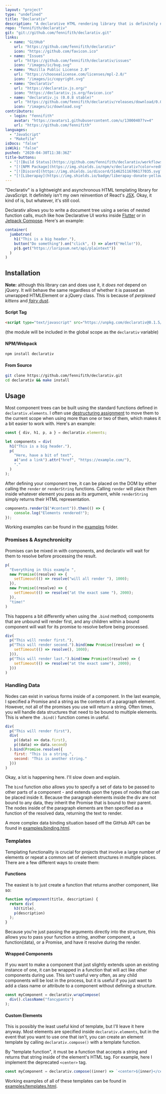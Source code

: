 ```yaml
---
layout: "project"
type: "undefined"
title: "Declarativ"
description: "A declarative HTML rendering library that is definitely not JSX."
repo: "fennifith/declarativ"
git: "git://github.com/fennifith/declarativ.git"
links: 
  - name: "GitHub"
    url: "https://github.com/fennifith/declarativ"
    icon: "https://github.com/favicon.ico"
  - name: "Issues"
    url: "https://github.com/fennifith/declarativ/issues"
    icon: "/images/ic/bug.svg"
  - name: "Mozilla Public License 2.0"
    url: "https://choosealicense.com/licenses/mpl-2.0/"
    icon: "/images/ic/copyright.svg"
  - name: "Declarativ"
    url: "https://declarativ.js.org/"
    icon: "https://declarativ.js.org/favicon.ico"
  - name: "declarativ.js (0.0.8 stable)"
    url: "https://github.com/fennifith/declarativ/releases/download/0.0.8/declarativ.js"
    icon: "/images/ic/download.svg"
contributors: 
  - login: "fennifith"
    avatar: "https://avatars1.githubusercontent.com/u/13000407?v=4"
    url: "https://github.com/fennifith"
languages: 
  - "JavaScript"
  - "Makefile"
isDocs: "false"
isWiki: "false"
pushed: "2020-04-30T11:38:36Z"
title-buttons: 
  - "[![Build Status](https://github.com/fennifith/declarativ/workflows/NodeJS%20Package/badge.svg)](https://github.com/fennifith/declarativ/actions)"
  - "[![NPM Package](https://img.shields.io/npm/v/declarativ?color=red&logo=npm)](https://www.npmjs.com/package/declarativ)"
  - "[![Discord](https://img.shields.io/discord/514625116706177035.svg?logo=discord&colorB=7289da)](https://discord.jfenn.me/)"
  - "[![Liberapay](https://img.shields.io/badge/liberapay-donate-yellow.svg?logo=liberapay)](https://jfenn.me/links/liberapay)"
---
```




"Declarativ" is a lightweight and asynchronous HTML templating library for JavaScript. It definitely isn't my own reinvention of React's [JSX](https://reactjs.org/docs/introducing-jsx.html). Okay, it kind of is, but whatever, it's still cool.

Declarativ allows you to write a document tree using a series of nested function calls, much like how Declarative UI works inside [Flutter](https://flutter.dev/docs/get-started/flutter-for/declarative#how-to-change-ui-in-a-declarative-framework) or in [Jetpack Compose](https://developer.android.com/jetpack/compose). Here's an example:

```js
container(
  jumbotron(
    h1("This is a big header."),
    button("Do something").on("click", () => alert("Hello!")),
    p($.get("https://loripsum.net/api/plaintext"))
  )
)
```

## Installation

**Note:** although this library can and does use it, it _does not_ depend on jQuery. It will behave the same regardless of whether it is passed an unwrapped HTMLElement or a jQuery class. This is because of _perplexed kittens_ and [_fairy dust_](./src/util/dom-wrapper.js).

#### Script Tag

```html
<script type="text/javascript" src="https://unpkg.com/declarativ@0.1.5/dist/declarativ.js"></script>
```

(the module will be included in the global scope as the `declarativ` variable)

#### NPM/Webpack

```sh
npm install declarativ
```

#### From Source

```sh
git clone https://github.com/fennifith/declarativ.git
cd declarativ && make install
```

## Usage

Most component trees can be built using the standard functions defined in `declarativ.elements`. I often use [destructuring assignment](https://developer.mozilla.org/en-US/docs/Web/JavaScript/Reference/Operators/Destructuring_assignment) to move them to the current scope when using more than one or two of them, which makes it a bit easier to work with. Here's an example:

```js
const { div, h1, p, a } = declarativ.elements;

let components = div(
  h1("This is a big header."),
  p(
    "Here, have a bit of text",
    a("and a link").attr("href", "https://example.com/"),
    "."
  )
);
```

After defining your component tree, it can be placed on the DOM by either calling the `render` or `renderString` functions. Calling `render` will place them inside whatever element you pass as its argument, while `renderString` simply returns their HTML representation.

```js
components.render($("#content")).then(() => {
    console.log("Elements rendered!");
});
```

Working examples can be found in the [examples](https://github.com/fennifith/declarativ/blob/master/../../tree/master/docs/examples/) folder.

### Promises & Asynchronicity

Promises can be mixed in with components, and declarativ will wait for them to resolve before processing the result.

```js
p(
  "Everything in this example ",
  new Promise((resolve) => {
    setTimeout(() => resolve("will all render "), 1000);
  }),
  new Promise((resolve) => {
    setTimeout(() => resolve("at the exact same "), 2000);
  }),
  "time!"
)
```

This happens a bit differently when using the `.bind` method; components that are unbound will render first, and any children within a bound component will wait for its promise to resolve before being processed.

```js
div(
  p("This will render first."),
  p("This will render second.").bind(new Promise((resolve) => {
    setTimeout(() => resolve(), 1000);
  })),
  p("This will render last.").bind(new Promise((resolve) => {
    setTimeout(() => resolve("at the exact same"), 2000);
  }))
)
```

### Handling Data

Nodes can exist in various forms inside of a component. In the last example, I specified a Promise and a string as the contents of a paragraph element. However, not all of the promises you use will return a string. Often times, you will handle data structures that need to be bound to multiple elements. This is where the `.bind()` function comes in useful.

```js
div(
  p("This will render first"),
  div(
    p((data) => data.first),
    p((data) => data.second)
  ).bind(Promise.resolve({
    first: "This is a string.",
    second: "This is another string."
  }))
)
```

Okay, a lot is happening here. I'll slow down and explain.

The `bind` function _also_ allows you to specify a set of data to be passed to other parts of a component - and extends upon the types of nodes that can be placed inside it. Because the paragraph elements inside the div are not bound to any data, they inherit the Promise that is bound to their parent. The nodes inside of the paragraph elements are then specified as a function of the resolved data, returning the text to render.

A more complex data binding situation based off the GitHub API can be found in [examples/binding.html](./docs/examples/binding.html).

### Templates

Templating functionality is crucial for projects that involve a large number of elements or repeat a common set of element structures in multiple places. There are a few different ways to create them:

#### Functions

The easiest is to just create a function that returns another component, like so:

```js
function myComponent(title, description) {
  return div(
    h3(title),
    p(description)
  );
}
```

Because you're just passing the arguments directly into the structure, this allows you to pass your function a string, another component, a function(data), or a Promise, and have it resolve during the render.

#### Wrapped Components

If you want to make a component that just slightly extends upon an existing instance of one, it can be wrapped in a function that will act like other components during use. This isn't useful very often, as any child components will be lost in the process, but it is useful if you just want to add a class name or attribute to a component without defining a structure.

```js
const myComponent = declarativ.wrapCompose(
  div().className("fancypants")
);
``` 

#### Custom Elements

This is possibly the least useful kind of template, but I'll leave it here anyway. Most elements are specified inside `declarativ.elements`, but in the event that you want to use one that isn't, you can create an element template by calling `declarativ.compose()` with a template function.

By "template function", it must be a function that accepts a string and returns that string inside of the element's HTML tag. For example, here I implement the deprecated `<center>` tag.

```js
const myComponent = declarativ.compose((inner) => `<center>${inner}</center>`);
```

Working examples of all of these templates can be found in [examples/templates.html](./docs/examples/templates.html). 
